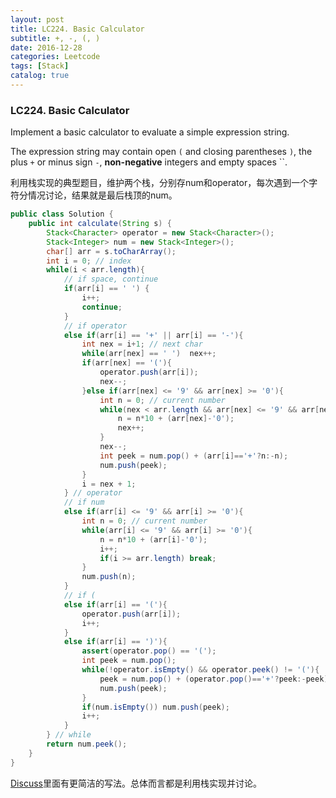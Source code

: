 ```yaml
---
layout: post
title: LC224. Basic Calculator
subtitle: +, -, (, )
date: 2016-12-28
categories: Leetcode
tags: [Stack]
catalog: true
---
```


### LC224. Basic Calculator

Implement a basic calculator to evaluate a simple expression string.

The expression string may contain open `(` and closing parentheses `)`, the plus `+` or minus sign `-`, **non-negative** integers and empty spaces ``.

利用栈实现的典型题目，维护两个栈，分别存num和operator，每次遇到一个字符分情况讨论，结果就是最后栈顶的num。

```java
public class Solution {
    public int calculate(String s) {
        Stack<Character> operator = new Stack<Character>();
        Stack<Integer> num = new Stack<Integer>();
        char[] arr = s.toCharArray();
        int i = 0; // index
        while(i < arr.length){
            // if space, continue
            if(arr[i] == ' ') {
                i++;
                continue;
            }
            // if operator
            else if(arr[i] == '+' || arr[i] == '-'){
                int nex = i+1; // next char
                while(arr[nex] == ' ')  nex++;
                if(arr[nex] == '('){
                    operator.push(arr[i]);
                    nex--;
                }else if(arr[nex] <= '9' && arr[nex] >= '0'){
                    int n = 0; // current number
                    while(nex < arr.length && arr[nex] <= '9' && arr[nex] >= '0'){
                        n = n*10 + (arr[nex]-'0');
                        nex++;
                    }
                    nex--;
                    int peek = num.pop() + (arr[i]=='+'?n:-n);
                    num.push(peek);
                }
                i = nex + 1;
            } // operator
            // if num
            else if(arr[i] <= '9' && arr[i] >= '0'){
                int n = 0; // current number
                while(arr[i] <= '9' && arr[i] >= '0'){
                    n = n*10 + (arr[i]-'0');
                    i++;
                    if(i >= arr.length) break;
                }
                num.push(n);
            }
            // if (
            else if(arr[i] == '('){
                operator.push(arr[i]);
                i++;
            }
            else if(arr[i] == ')'){
                assert(operator.pop() == '(');
                int peek = num.pop();
                while(!operator.isEmpty() && operator.peek() != '('){
                    peek = num.pop() + (operator.pop()=='+'?peek:-peek);
                    num.push(peek);
                }
                if(num.isEmpty()) num.push(peek);
                i++;
            }
        } // while
        return num.peek();
    }
}
```

[Discuss](https://discuss.leetcode.com/topic/15816/iterative-java-solution-with-stack/3)里面有更简洁的写法。总体而言都是利用栈实现并讨论。